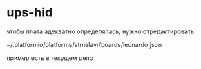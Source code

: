 # ups-hid

чтобы плата адекватно определялась, нужно отредактировать 

~/.platformio/platforms/atmelavr/boards/leonardo.json

пример есть в текущем репо